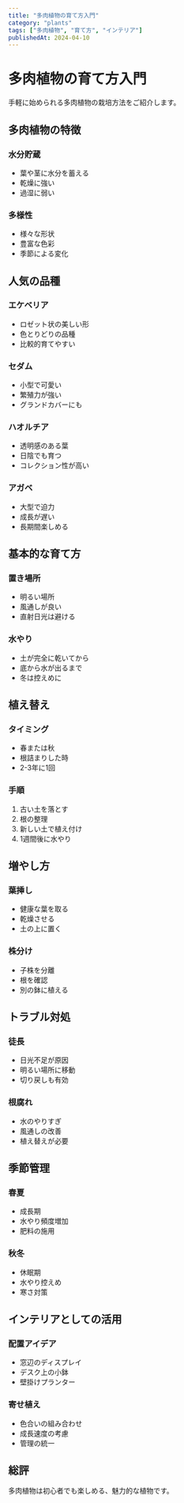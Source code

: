 ```yaml
---
title: "多肉植物の育て方入門"
category: "plants"
tags: ["多肉植物", "育て方", "インテリア"]
publishedAt: 2024-04-10
---
```


# 多肉植物の育て方入門

手軽に始められる多肉植物の栽培方法をご紹介します。

## 多肉植物の特徴

### 水分貯蔵
- 葉や茎に水分を蓄える
- 乾燥に強い
- 過湿に弱い

### 多様性
- 様々な形状
- 豊富な色彩
- 季節による変化

## 人気の品種

### エケベリア
- ロゼット状の美しい形
- 色とりどりの品種
- 比較的育てやすい

### セダム
- 小型で可愛い
- 繁殖力が強い
- グランドカバーにも

### ハオルチア
- 透明感のある葉
- 日陰でも育つ
- コレクション性が高い

### アガベ
- 大型で迫力
- 成長が遅い
- 長期間楽しめる

## 基本的な育て方

### 置き場所
- 明るい場所
- 風通しが良い
- 直射日光は避ける

### 水やり
- 土が完全に乾いてから
- 底から水が出るまで
- 冬は控えめに

## 植え替え

### タイミング
- 春または秋
- 根詰まりした時
- 2-3年に1回

### 手順
1. 古い土を落とす
2. 根の整理
3. 新しい土で植え付け
4. 1週間後に水やり

## 増やし方

### 葉挿し
- 健康な葉を取る
- 乾燥させる
- 土の上に置く

### 株分け
- 子株を分離
- 根を確認
- 別の鉢に植える

## トラブル対処

### 徒長
- 日光不足が原因
- 明るい場所に移動
- 切り戻しも有効

### 根腐れ
- 水のやりすぎ
- 風通しの改善
- 植え替えが必要

## 季節管理

### 春夏
- 成長期
- 水やり頻度増加
- 肥料の施用

### 秋冬
- 休眠期
- 水やり控えめ
- 寒さ対策

## インテリアとしての活用

### 配置アイデア
- 窓辺のディスプレイ
- デスク上の小鉢
- 壁掛けプランター

### 寄せ植え
- 色合いの組み合わせ
- 成長速度の考慮
- 管理の統一

## 総評

多肉植物は初心者でも楽しめる、魅力的な植物です。
